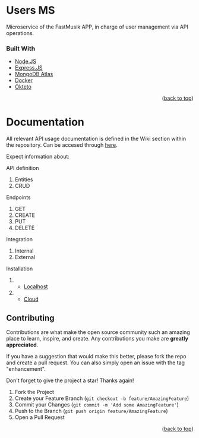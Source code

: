 # Users MS
Microservice of the FastMusik APP, in charge of user management via API operations.

### Built With

* [Node.JS](https://nodejs.org/)
* [Express.JS](https://expressjs.com/)
* [MongoDB Atlas](https://www.mongodb.com/atlas/database)
* [Docker](https://www.docker.com/)
* [Okteto](https://www.okteto.com/)

<p align="right">(<a href="#top">back to top</a>)</p>

# Documentation
All relevant API usage documentation is defined in the Wiki section within the repository. Can be accesed through [here](https://github.com/fisg4/ms-users/wiki).

Expect information about:

API definition
1. Entities
2. CRUD

Endpoints
1. GET
2. CREATE
4. PUT
5. DELETE

Integration 
1. Internal
2. External

Installation
1. * [Localhost](https://github.com/fisg4/ms-users/wiki/Installation#Localhost)
2. * [Cloud](https://github.com/fisg4/ms-users/wiki/Installation#Cloud)

<!-- CONTRIBUTING -->
## Contributing

Contributions are what make the open source community such an amazing place to learn, inspire, and create. Any contributions you make are **greatly appreciated**.

If you have a suggestion that would make this better, please fork the repo and create a pull request. You can also simply open an issue with the tag "enhancement".

Don't forget to give the project a star! Thanks again!

1. Fork the Project
2. Create your Feature Branch (`git checkout -b feature/AmazingFeature`)
3. Commit your Changes (`git commit -m 'Add some AmazingFeature'`)
4. Push to the Branch (`git push origin feature/AmazingFeature`)
5. Open a Pull Request

<p align="right">(<a href="#top">back to top</a>)</p>
